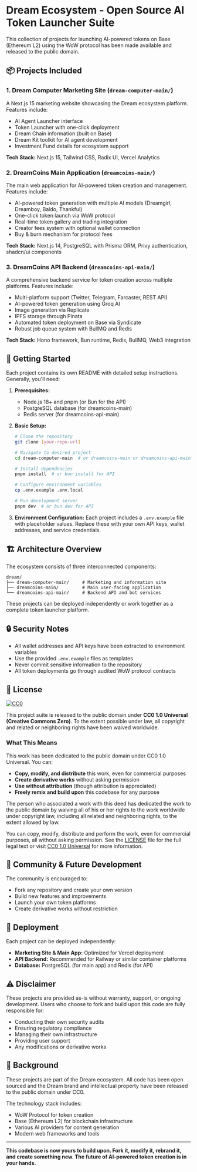 # Dream Ecosystem - Open Source AI Token Launcher Suite

This collection of projects for launching AI-powered tokens on Base (Ethereum L2) using the WoW protocol has been made available and released to the public domain.

## 📦 Projects Included

### 1. Dream Computer Marketing Site (`dream-computer-main/`)
A Next.js 15 marketing website showcasing the Dream ecosystem platform. Features include:
- AI Agent Launcher interface
- Token Launcher with one-click deployment
- Dream Chain information (built on Base)
- Dream Kit toolkit for AI agent development
- Investment Fund details for ecosystem support

**Tech Stack:** Next.js 15, Tailwind CSS, Radix UI, Vercel Analytics

### 2. DreamCoins Main Application (`dreamcoins-main/`)
The main web application for AI-powered token creation and management. Features include:
- AI-powered token generation with multiple AI models (Dreamgirl, Dreamboy, Baldo, Thankful)
- One-click token launch via WoW protocol
- Real-time token gallery and trading integration
- Creator fees system with optional wallet connection
- Buy & burn mechanism for protocol fees

**Tech Stack:** Next.js 14, PostgreSQL with Prisma ORM, Privy authentication, shadcn/ui components

### 3. DreamCoins API Backend (`dreamcoins-api-main/`)
A comprehensive backend service for token creation across multiple platforms. Features include:
- Multi-platform support (Twitter, Telegram, Farcaster, REST API)
- AI-powered token generation using Groq AI
- Image generation via Replicate
- IPFS storage through Pinata
- Automated token deployment on Base via Syndicate
- Robust job queue system with BullMQ and Redis

**Tech Stack:** Hono framework, Bun runtime, Redis, BullMQ, Web3 integration

## 🚀 Getting Started

Each project contains its own README with detailed setup instructions. Generally, you'll need:

1. **Prerequisites:**
   - Node.js 18+ and pnpm (or Bun for the API)
   - PostgreSQL database (for dreamcoins-main)
   - Redis server (for dreamcoins-api-main)

2. **Basic Setup:**
   ```bash
   # Clone the repository
   git clone [your-repo-url]
   
   # Navigate to desired project
   cd dream-computer-main  # or dreamcoins-main or dreamcoins-api-main
   
   # Install dependencies
   pnpm install  # or bun install for API
   
   # Configure environment variables
   cp .env.example .env.local
   
   # Run development server
   pnpm dev  # or bun dev for API
   ```

3. **Environment Configuration:**
   Each project includes a `.env.example` file with placeholder values. Replace these with your own API keys, wallet addresses, and service credentials.

## 🏗️ Architecture Overview

The ecosystem consists of three interconnected components:

```
dream/
├── dream-computer-main/     # Marketing and information site
├── dreamcoins-main/         # Main user-facing application
└── dreamcoins-api-main/     # Backend API and bot services
```

These projects can be deployed independently or work together as a complete token launcher platform.

## 🔒 Security Notes

- All wallet addresses and API keys have been extracted to environment variables
- Use the provided `.env.example` files as templates
- Never commit sensitive information to the repository
- All token deployments go through audited WoW protocol contracts

## 📄 License

[![CC0](https://licensebuttons.net/p/zero/1.0/88x31.png)](https://creativecommons.org/publicdomain/zero/1.0/)

This project suite is released to the public domain under **CC0 1.0 Universal (Creative Commons Zero)**. To the extent possible under law, all copyright and related or neighboring rights have been waived worldwide.

### What This Means

This work has been dedicated to the public domain under CC0 1.0 Universal. You can:

- **Copy, modify, and distribute** this work, even for commercial purposes
- **Create derivative works** without asking permission
- **Use without attribution** (though attribution is appreciated)
- **Freely remix and build upon** this codebase for any purpose

The person who associated a work with this deed has dedicated the work to the public domain by waiving all of his or her rights to the work worldwide under copyright law, including all related and neighboring rights, to the extent allowed by law.

You can copy, modify, distribute and perform the work, even for commercial purposes, all without asking permission. See the [LICENSE](LICENSE) file for the full legal text or visit [CC0 1.0 Universal](https://creativecommons.org/publicdomain/zero/1.0/) for more information.

## 🤝 Community & Future Development

The community is encouraged to:
- Fork any repository and create your own version
- Build new features and improvements
- Launch your own token platforms
- Create derivative works without restriction

## 🚢 Deployment

Each project can be deployed independently:
- **Marketing Site & Main App:** Optimized for Vercel deployment
- **API Backend:** Recommended for Railway or similar container platforms
- **Database:** PostgreSQL (for main app) and Redis (for API)

## ⚠️ Disclaimer

These projects are provided as-is without warranty, support, or ongoing development. Users who choose to fork and build upon this code are fully responsible for:
- Conducting their own security audits
- Ensuring regulatory compliance
- Managing their own infrastructure
- Providing user support
- Any modifications or derivative works

## 🌟 Background

These projects are part of the Dream ecosystem. All code has been open sourced and the Dream brand and intellectual property have been released to the public domain under CC0.

The technology stack includes:
- WoW Protocol for token creation
- Base (Ethereum L2) for blockchain infrastructure
- Various AI providers for content generation
- Modern web frameworks and tools

---

**This codebase is now yours to build upon. Fork it, modify it, rebrand it, and create something new. The future of AI-powered token creation is in your hands.**